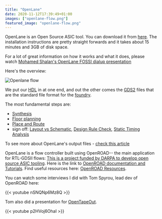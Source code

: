 ```yaml
---
title: "OpenLane"
date: 2020-11-12T17:39:49+01:00
images: ["openlane-flow.png"]
featured_image: "openlane-flow.png"
---
```


OpenLane is an Open Source ASIC tool. You can download it from [here](https://github.com/efabless/openlane). The 
installation instructions are pretty straight forwards and it takes about 15 minutes and 3GB of disk space.

For a lot of great information on how it works and what it does, please watch [Mohamed Shalan's OpenLane FOSSI dialup presentation](https://www.youtube.com/watch?v=Vhyv0eq_mLU)

Here's the overview:

![Openlane flow](/openlane-flow.png)

We put our [HDL](/terminology/hdl) in at one end, and out the other comes the [GDS2](/terminology/gds2) files that are the standard file format for the [foundry](/terminology/foundry). 

The most fundamental steps are:

* [Synthesis](/terminology/synthesis)
* [Floor planning](/terminology/floorplan)
* [Place and Route](/terminology/place_and_route)
* sign off: [Layout vs Schematic](/terminology/lvs), [Design Rule Check](/terminology/drc), [Static Timing Analysis](/terminology/sta)

To see more about OpenLane's output files - [check this article](/post/openlane_output_files)

OpenLane is a flow controller built using OpenROAD-- the main application for RTL-GDSII flows: [This is a project funded by DARPA to develop open source ASIC tooling](https://theopenroadproject.org/).
Here is the link to [OpenROAD documentation and Tutorials](https://openroad.readthedocs.io/en/latest/).
Find useful resources here: [OpenROAD Resources](https://theopenroadproject.org/resources/).

You can watch some interviews I did with Tom Spyrou, lead dev of OpenROAD here:

{{< youtube nSNQNp6Mz8Q >}}

Tom also did a presentation for [OpenTapeOut](https://opentapeout.dev/).

{{< youtube p2HVoj6OhaI >}}

